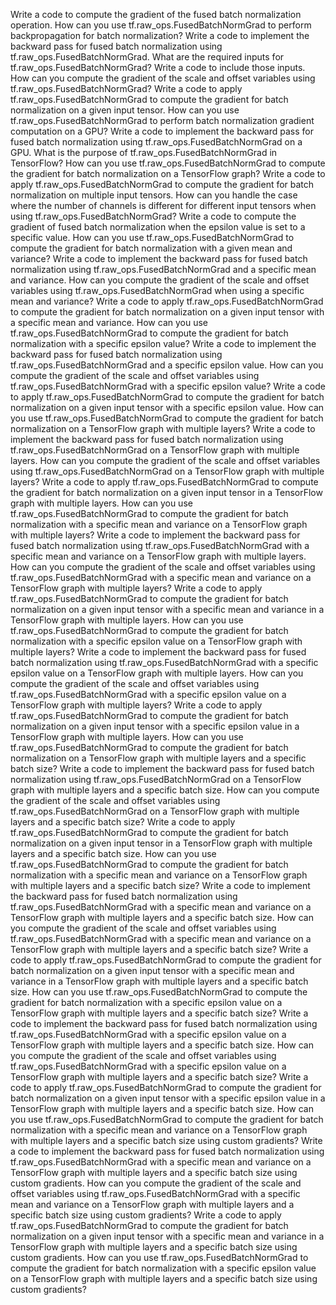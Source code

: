 Write a code to compute the gradient of the fused batch normalization operation.
How can you use tf.raw_ops.FusedBatchNormGrad to perform backpropagation for batch normalization?
Write a code to implement the backward pass for fused batch normalization using tf.raw_ops.FusedBatchNormGrad.
What are the required inputs for tf.raw_ops.FusedBatchNormGrad? Write a code to include those inputs.
How can you compute the gradient of the scale and offset variables using tf.raw_ops.FusedBatchNormGrad?
Write a code to apply tf.raw_ops.FusedBatchNormGrad to compute the gradient for batch normalization on a given input tensor.
How can you use tf.raw_ops.FusedBatchNormGrad to perform batch normalization gradient computation on a GPU?
Write a code to implement the backward pass for fused batch normalization using tf.raw_ops.FusedBatchNormGrad on a GPU.
What is the purpose of tf.raw_ops.FusedBatchNormGrad in TensorFlow?
How can you use tf.raw_ops.FusedBatchNormGrad to compute the gradient for batch normalization on a TensorFlow graph?
Write a code to apply tf.raw_ops.FusedBatchNormGrad to compute the gradient for batch normalization on multiple input tensors.
How can you handle the case where the number of channels is different for different input tensors when using tf.raw_ops.FusedBatchNormGrad?
Write a code to compute the gradient of fused batch normalization when the epsilon value is set to a specific value.
How can you use tf.raw_ops.FusedBatchNormGrad to compute the gradient for batch normalization with a given mean and variance?
Write a code to implement the backward pass for fused batch normalization using tf.raw_ops.FusedBatchNormGrad and a specific mean and variance.
How can you compute the gradient of the scale and offset variables using tf.raw_ops.FusedBatchNormGrad when using a specific mean and variance?
Write a code to apply tf.raw_ops.FusedBatchNormGrad to compute the gradient for batch normalization on a given input tensor with a specific mean and variance.
How can you use tf.raw_ops.FusedBatchNormGrad to compute the gradient for batch normalization with a specific epsilon value?
Write a code to implement the backward pass for fused batch normalization using tf.raw_ops.FusedBatchNormGrad and a specific epsilon value.
How can you compute the gradient of the scale and offset variables using tf.raw_ops.FusedBatchNormGrad with a specific epsilon value?
Write a code to apply tf.raw_ops.FusedBatchNormGrad to compute the gradient for batch normalization on a given input tensor with a specific epsilon value.
How can you use tf.raw_ops.FusedBatchNormGrad to compute the gradient for batch normalization on a TensorFlow graph with multiple layers?
Write a code to implement the backward pass for fused batch normalization using tf.raw_ops.FusedBatchNormGrad on a TensorFlow graph with multiple layers.
How can you compute the gradient of the scale and offset variables using tf.raw_ops.FusedBatchNormGrad on a TensorFlow graph with multiple layers?
Write a code to apply tf.raw_ops.FusedBatchNormGrad to compute the gradient for batch normalization on a given input tensor in a TensorFlow graph with multiple layers.
How can you use tf.raw_ops.FusedBatchNormGrad to compute the gradient for batch normalization with a specific mean and variance on a TensorFlow graph with multiple layers?
Write a code to implement the backward pass for fused batch normalization using tf.raw_ops.FusedBatchNormGrad with a specific mean and variance on a TensorFlow graph with multiple layers.
How can you compute the gradient of the scale and offset variables using tf.raw_ops.FusedBatchNormGrad with a specific mean and variance on a TensorFlow graph with multiple layers?
Write a code to apply tf.raw_ops.FusedBatchNormGrad to compute the gradient for batch normalization on a given input tensor with a specific mean and variance in a TensorFlow graph with multiple layers.
How can you use tf.raw_ops.FusedBatchNormGrad to compute the gradient for batch normalization with a specific epsilon value on a TensorFlow graph with multiple layers?
Write a code to implement the backward pass for fused batch normalization using tf.raw_ops.FusedBatchNormGrad with a specific epsilon value on a TensorFlow graph with multiple layers.
How can you compute the gradient of the scale and offset variables using tf.raw_ops.FusedBatchNormGrad with a specific epsilon value on a TensorFlow graph with multiple layers?
Write a code to apply tf.raw_ops.FusedBatchNormGrad to compute the gradient for batch normalization on a given input tensor with a specific epsilon value in a TensorFlow graph with multiple layers.
How can you use tf.raw_ops.FusedBatchNormGrad to compute the gradient for batch normalization on a TensorFlow graph with multiple layers and a specific batch size?
Write a code to implement the backward pass for fused batch normalization using tf.raw_ops.FusedBatchNormGrad on a TensorFlow graph with multiple layers and a specific batch size.
How can you compute the gradient of the scale and offset variables using tf.raw_ops.FusedBatchNormGrad on a TensorFlow graph with multiple layers and a specific batch size?
Write a code to apply tf.raw_ops.FusedBatchNormGrad to compute the gradient for batch normalization on a given input tensor in a TensorFlow graph with multiple layers and a specific batch size.
How can you use tf.raw_ops.FusedBatchNormGrad to compute the gradient for batch normalization with a specific mean and variance on a TensorFlow graph with multiple layers and a specific batch size?
Write a code to implement the backward pass for fused batch normalization using tf.raw_ops.FusedBatchNormGrad with a specific mean and variance on a TensorFlow graph with multiple layers and a specific batch size.
How can you compute the gradient of the scale and offset variables using tf.raw_ops.FusedBatchNormGrad with a specific mean and variance on a TensorFlow graph with multiple layers and a specific batch size?
Write a code to apply tf.raw_ops.FusedBatchNormGrad to compute the gradient for batch normalization on a given input tensor with a specific mean and variance in a TensorFlow graph with multiple layers and a specific batch size.
How can you use tf.raw_ops.FusedBatchNormGrad to compute the gradient for batch normalization with a specific epsilon value on a TensorFlow graph with multiple layers and a specific batch size?
Write a code to implement the backward pass for fused batch normalization using tf.raw_ops.FusedBatchNormGrad with a specific epsilon value on a TensorFlow graph with multiple layers and a specific batch size.
How can you compute the gradient of the scale and offset variables using tf.raw_ops.FusedBatchNormGrad with a specific epsilon value on a TensorFlow graph with multiple layers and a specific batch size?
Write a code to apply tf.raw_ops.FusedBatchNormGrad to compute the gradient for batch normalization on a given input tensor with a specific epsilon value in a TensorFlow graph with multiple layers and a specific batch size.
How can you use tf.raw_ops.FusedBatchNormGrad to compute the gradient for batch normalization with a specific mean and variance on a TensorFlow graph with multiple layers and a specific batch size using custom gradients?
Write a code to implement the backward pass for fused batch normalization using tf.raw_ops.FusedBatchNormGrad with a specific mean and variance on a TensorFlow graph with multiple layers and a specific batch size using custom gradients.
How can you compute the gradient of the scale and offset variables using tf.raw_ops.FusedBatchNormGrad with a specific mean and variance on a TensorFlow graph with multiple layers and a specific batch size using custom gradients?
Write a code to apply tf.raw_ops.FusedBatchNormGrad to compute the gradient for batch normalization on a given input tensor with a specific mean and variance in a TensorFlow graph with multiple layers and a specific batch size using custom gradients.
How can you use tf.raw_ops.FusedBatchNormGrad to compute the gradient for batch normalization with a specific epsilon value on a TensorFlow graph with multiple layers and a specific batch size using custom gradients?